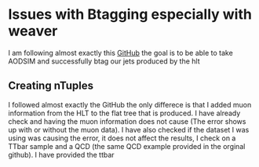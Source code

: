 # Issues with Btagging especially with weaver
I am following almost exactly this [GitHub](https://github.com/alintulu/Run3ScoutingJetTagging/blob/0ee5c8785642df8464692de27055ccbf105a9043/README.md) the goal is to be able to take AODSIM and successfully btag our jets produced by the hlt


## Creating nTuples

I followed almost exactly the GitHub the only differece is that I added muon information from the HLT to the flat tree that is produced. I have already check and having the muon information does not cause (The error shows up with or without the muon data). I have also checked if the dataset I was using was causing the error, it does not affect the results, I check on a TTbar sample and a QCD (the same QCD example provided in the orginal github). I have provided the ttbar 
